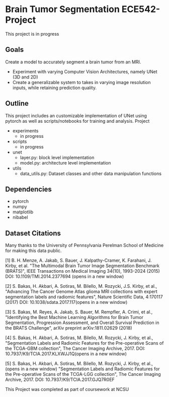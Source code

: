 # Brain Tumor Segmentation ECE542-Project

This project is in progress

## Goals
Create a model to accurately segment a brain tumor from an MRI.
- Experiment with varying Computer Vision Architectures, namely UNet (3D and 2D)
- Create a generalizable system to takes in varying image resolution inputs, while retaining prediction quality.

## Outline
This project includes an customizable implementation of UNet using pytorch as well as scripts/notebooks for training and analysis.
Project
- experiments
    - in progress
- scripts
    - in progress
- unet
    - layer.py: block level implementation
    - model.py: architecture level implementation
- utils
    - data_utils.py: Dataset classes and other data manipulation functions

## Dependencies
- pytorch
- numpy
- matplotlib
- nibabel

## Dataset Citations
Many thanks to the University of Pennsylvania Perelman School of Medicine for making this data public.

[1] B. H. Menze, A. Jakab, S. Bauer, J. Kalpathy-Cramer, K. Farahani, J. Kirby, et al. "The Multimodal Brain Tumor Image Segmentation Benchmark (BRATS)", IEEE Transactions on Medical Imaging 34(10), 1993-2024 (2015) DOI: 10.1109/TMI.2014.2377694 (opens in a new window)

[2] S. Bakas, H. Akbari, A. Sotiras, M. Bilello, M. Rozycki, J.S. Kirby, et al., "Advancing The Cancer Genome Atlas glioma MRI collections with expert segmentation labels and radiomic features", Nature Scientific Data, 4:170117 (2017) DOI: 10.1038/sdata.2017.117(opens in a new window)

[3] S. Bakas, M. Reyes, A. Jakab, S. Bauer, M. Rempfler, A. Crimi, et al., "Identifying the Best Machine Learning Algorithms for Brain Tumor Segmentation, Progression Assessment, and Overall Survival Prediction in the BRATS Challenge", arXiv preprint arXiv:1811.02629 (2018)

[4] S. Bakas, H. Akbari, A. Sotiras, M. Bilello, M. Rozycki, J. Kirby, et al., "Segmentation Labels and Radiomic Features for the Pre-operative Scans of the TCGA-GBM collection", The Cancer Imaging Archive, 2017. DOI: 10.7937/K9/TCIA.2017.KLXWJJ1Q(opens in a new window)

[5] S. Bakas, H. Akbari, A. Sotiras, M. Bilello, M. Rozycki, J. Kirby, et al.,(opens in a new window) "Segmentation Labels and Radiomic Features for the Pre-operative Scans of the TCGA-LGG collection", The Cancer Imaging Archive, 2017. DOI: 10.7937/K9/TCIA.2017.GJQ7R0EF

This Project was completed as part of coursework at NCSU 
